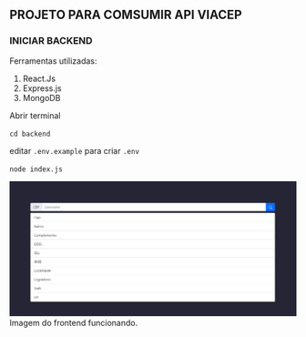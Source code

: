 ## PROJETO PARA COMSUMIR API VIACEP

### INICIAR BACKEND

Ferramentas utilizadas:
1. React.Js
2. Express.js
3. MongoDB

Abrir terminal

`cd backend`

editar `.env.example` para criar `.env`

`node index.js`

![alt text](frontend.png)
Imagem do frontend funcionando.